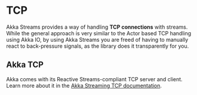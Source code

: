 # TCP

Akka Streams provides a way of handling **TCP connections** with streams. While the general approach is very similar to the Actor based TCP handling using Akka IO, by using Akka Streams you are freed of having to manually react to back-pressure signals, as the library does it transparently for you.


## Akka TCP

Akka comes with its Reactive Streams-compliant TCP server and client.
Learn more about it in the [Akka Streaming TCP documentation](https://doc.akka.io/docs/akka/current/stream/stream-io.html#streaming-tcp).           
